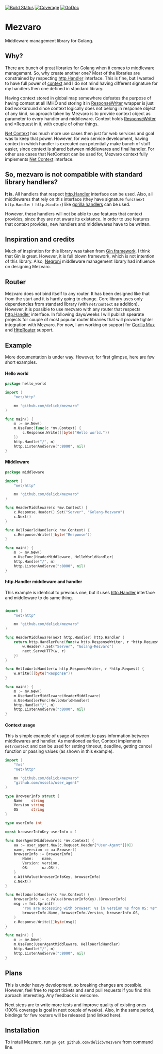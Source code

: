 [![Build Status](https://travis-ci.org/delicb/mezvaro.svg?branch=master)](https://travis-ci.org/delicb/mezvaro)
[![Coverage](http://gocover.io/_badge/github.com/delicb/mezvaro)](http://gocover.io/github.com/delicb/mezvaro)
[![GoDoc](http://godoc.org/github.com/delicb/mezvaro?status.png)](http://godoc.org/github.com/delicb/mezvaro)
# Mezvaro
Middleware management library for Golang. 

## Why?
There are bunch of great libraries for Golang when it comes to middleware managemant. So, why create another one? Most of the libraries are constrained by respecting [http.Handler](https://godoc.org/net/http#Handler) interface. This is fine, but I wanted to have full power of [context](https://godoc.org/golang.org/x/net/context) and I do not mind having different signature for my handlers then one defined in standard library.

Having context stored in global map somewhere defeates the purpose of having context at all IMHO and storing it in [ResponseWriter](https://godoc.org/net/http#ResponseWriter) wrapper is just bad workaround since context logically does not belong in response object of any kind, so aproach taken by Mezvaro is to provide context object as parameter to every handler and middleware. Context holds [ResponseWriter](https://godoc.org/net/http#ResponseWriter) and [*Request](https://godoc.org/net/http#Request) in it, with couple of other things.

[Net Context](https://godoc.org/golang.org/x/net/context#Context) has much more use cases then just for web services and goal was to keep that power. However, for web service development, having context in which handler is executed can potentially make bunch of stuff easier, since context is shared between middlewares and final handler. For other use cases that NetContext can be used for, Mezvaro context fully implements [Net Context](https://godoc.org/golang.org/x/net/context#Context) interface.

## So, mezvaro is not compatible with standard library handlers?
**It is.** All handlers that respect [http.Handler](https://godoc.org/net/http#Handler) interface can be used. Also, all middlewares that rely on this interface (they have signature `func(next http.Handler) http.Handler`) like [gorilla handlers](https://github.com/gorilla/handlers) can be used.

However, these handlers will not be able to use features that context provides, since they are not aware its existance. In order to use features that context provides, new handlers and middlewares have to be written.

## Inspiration and credits
Much of inspiration for this library was taken from [Gin framework](github.com/gin-gonic/gin). I think that Gin is great. However, it is full blown framework, which is not intention of this library. Also, [Negroni](https://github.com/codegangsta/negroni) middleware management library had influence on designing Mezvaro. 

## Router
Mezvaro does not bind itself to any router. It has been designed like that from the start and it is hardly going to change. Core library uses only dependencies from standard library (with `net/context` as addition). However, it is possible to use mezvaro with any router that respects [http.Handler](https://godoc.org/net/http#Handler) interface. In following days/weeks I will publish spearate projects for couple of most popular router libraries that will provide tighter integration with Mezvaro. For now, I am working on support for [Gorilla Mux](https://github.com/gorilla/mux) and [HttpRouter](https://github.com/julienschmidt/httprouter) support. 

## Example
More documentation is under way. However, for first glimpse, here are few short examples.

#### Hello world
```go
package hello_world

import (
	"net/http"

	mv "github.com/delicb/mezvaro"
)

func main() {
	m := mv.New()
	m.UseFunc(func(c *mv.Context) {
		c.Response.Write([]byte("Hello world."))
	})
	http.Handle("/", m)
	http.ListenAndServe(":8000", nil)
}
```

#### Middleware
```go
package middleware

import (
	"net/http"

	mv "github.com/delicb/mezvaro"
)

func HeaderMiddleware(c *mv.Context) {
	c.Response.Header().Set("Server", "Golang-Mezvaro")
	c.Next()
}

func HelloWorldHandler(c *mv.Context) {
	c.Response.Write([]byte("Response"))
}

func main() {
	m := mv.New()
	m.UseFunc(HeaderMiddleware, HelloWorldHandler)
	http.Handle("/", m)
	http.ListenAndServe(":8000", nil)
}
```

#### http.Handler middleware and handler
This example is identical to previous one, but it uses [http.Handler](https://godoc.org/net/http#Handler) interface and middleware to do same thing.
```go

import (
	"net/http"

	mv "github.com/delicb/mezvaro"
)

func HeaderMiddleware(next http.Handler) http.Handler {
	return http.HandlerFunc(func(w http.ResponseWriter, r *http.Request) {
		w.Header().Set("Server", "Golang-Mezvaro")
		next.ServeHTTP(w, r)
	})
}

func HelloWorldHandler(w http.ResponseWriter, r *http.Request) {
	w.Write([]byte("Response"))
}

func main() {
	m := mv.New()
	m.UseHandlerMiddleware(HeaderMiddleware)
	m.UseHandlerFunc(HelloWorldHandler)
	http.Handle("/", m)
	http.ListenAndServe(":8000", nil)
}
```

#### Context usage
This is simple example of usage of context to pass information between middlewares and handler. As mentioned earlier, Context implements `net/context` and can be used for setting timeout, deadline, getting cancel function or passing values (as shown in this example).
```go
import (
	"fmt"
	"net/http"

	mv "github.com/delicb/mezvaro"
	"github.com/mssola/user_agent"
)

type BrowserInfo struct {
	Name    string
	Version string
	OS      string
}

type userInfo int

const browserInfoKey userInfo = 1

func UserAgentMiddleware(c *mv.Context) {
	ua := user_agent.New(c.Request.Header["User-Agent"][0])
	name, version := ua.Browser()
	browserInfo := BrowserInfo{
		Name:    name,
		Version: version,
		OS:      ua.OS(),
	}
	c.WithValue(browserInfoKey, browserInfo)
	c.Next()
}

func HelloWorldHandler(c *mv.Context) {
	browserInfo := c.Value(browserInfoKey).(BrowserInfo)
	msg := fmt.Sprintf(
		"You are accessing with browser: %s in version %s from OS: %s",
		browserInfo.Name, browserInfo.Version, browserInfo.OS,
	)
	c.Response.Write([]byte(msg))
}

func main() {
	m := mv.New()
	m.UseFunc(UserAgentMiddleware, HelloWorldHandler)
	http.Handle("/", m)
	http.ListenAndServe(":8000", nil)
}

```

## Plans
This is under heavy development, so breaking changes are possible. However, feel free to report tickets and send pull requests if you find this aproach interesting. Any feedback is welcome.

Next steps are to write more tests and improve quality of existing ones (100% coverage is goal in next couple of weeks). Also, in the same period, bindings for few routers will be released (and linked here).

## Installation
To install Mezvaro, run `go get github.com/delicb/mezvaro` from command line.
